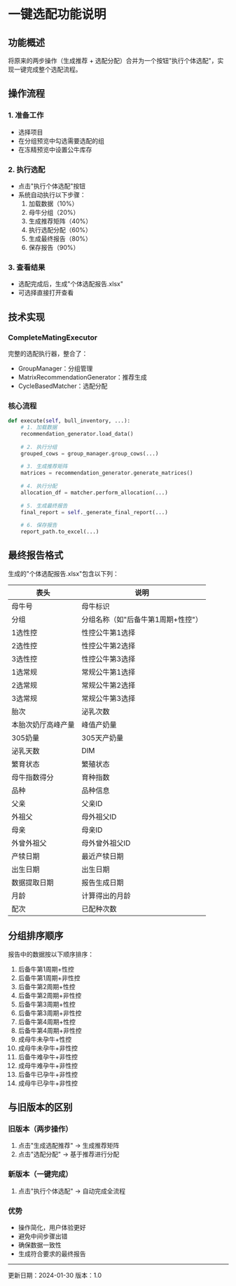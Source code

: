 # 一键选配功能说明

## 功能概述

将原来的两步操作（生成推荐 + 选配分配）合并为一个按钮"执行个体选配"，实现一键完成整个选配流程。

## 操作流程

### 1. 准备工作
- 选择项目
- 在分组预览中勾选需要选配的组
- 在冻精预览中设置公牛库存

### 2. 执行选配
- 点击"执行个体选配"按钮
- 系统自动执行以下步骤：
  1. 加载数据（10%）
  2. 母牛分组（20%）
  3. 生成推荐矩阵（40%）
  4. 执行选配分配（60%）
  5. 生成最终报告（80%）
  6. 保存报告（90%）

### 3. 查看结果
- 选配完成后，生成"个体选配报告.xlsx"
- 可选择直接打开查看

## 技术实现

### CompleteMatingExecutor
完整的选配执行器，整合了：
- GroupManager：分组管理
- MatrixRecommendationGenerator：推荐生成
- CycleBasedMatcher：选配分配

### 核心流程
```python
def execute(self, bull_inventory, ...):
    # 1. 加载数据
    recommendation_generator.load_data()
    
    # 2. 执行分组
    grouped_cows = group_manager.group_cows(...)
    
    # 3. 生成推荐矩阵
    matrices = recommendation_generator.generate_matrices()
    
    # 4. 执行分配
    allocation_df = matcher.perform_allocation(...)
    
    # 5. 生成最终报告
    final_report = self._generate_final_report(...)
    
    # 6. 保存报告
    report_path.to_excel(...)
```

## 最终报告格式

生成的"个体选配报告.xlsx"包含以下列：

| 表头 | 说明 |
|------|------|
| 母牛号 | 母牛标识 |
| 分组 | 分组名称（如"后备牛第1周期+性控"）|
| 1选性控 | 性控公牛第1选择 |
| 2选性控 | 性控公牛第2选择 |
| 3选性控 | 性控公牛第3选择 |
| 1选常规 | 常规公牛第1选择 |
| 2选常规 | 常规公牛第2选择 |
| 3选常规 | 常规公牛第3选择 |
| 胎次 | 泌乳次数 |
| 本胎次奶厅高峰产量 | 峰值产奶量 |
| 305奶量 | 305天产奶量 |
| 泌乳天数 | DIM |
| 繁育状态 | 繁殖状态 |
| 母牛指数得分 | 育种指数 |
| 品种 | 品种信息 |
| 父亲 | 父亲ID |
| 外祖父 | 母外祖父ID |
| 母亲 | 母亲ID |
| 外曾外祖父 | 母外曾外祖父ID |
| 产犊日期 | 最近产犊日期 |
| 出生日期 | 出生日期 |
| 数据提取日期 | 报告生成日期 |
| 月龄 | 计算得出的月龄 |
| 配次 | 已配种次数 |

## 分组排序顺序

报告中的数据按以下顺序排序：
1. 后备牛第1周期+性控
2. 后备牛第1周期+非性控
3. 后备牛第2周期+性控
4. 后备牛第2周期+非性控
5. 后备牛第3周期+性控
6. 后备牛第3周期+非性控
7. 后备牛第4周期+性控
8. 后备牛第4周期+非性控
9. 成母牛未孕牛+性控
10. 成母牛未孕牛+非性控
11. 后备牛难孕牛+非性控
12. 成母牛难孕牛+非性控
13. 后备牛已孕牛+非性控
14. 成母牛已孕牛+非性控

## 与旧版本的区别

### 旧版本（两步操作）
1. 点击"生成选配推荐" → 生成推荐矩阵
2. 点击"选配分配" → 基于推荐进行分配

### 新版本（一键完成）
1. 点击"执行个体选配" → 自动完成全流程

### 优势
- 操作简化，用户体验更好
- 避免中间步骤出错
- 确保数据一致性
- 生成符合要求的最终报告

---
更新日期：2024-01-30
版本：1.0